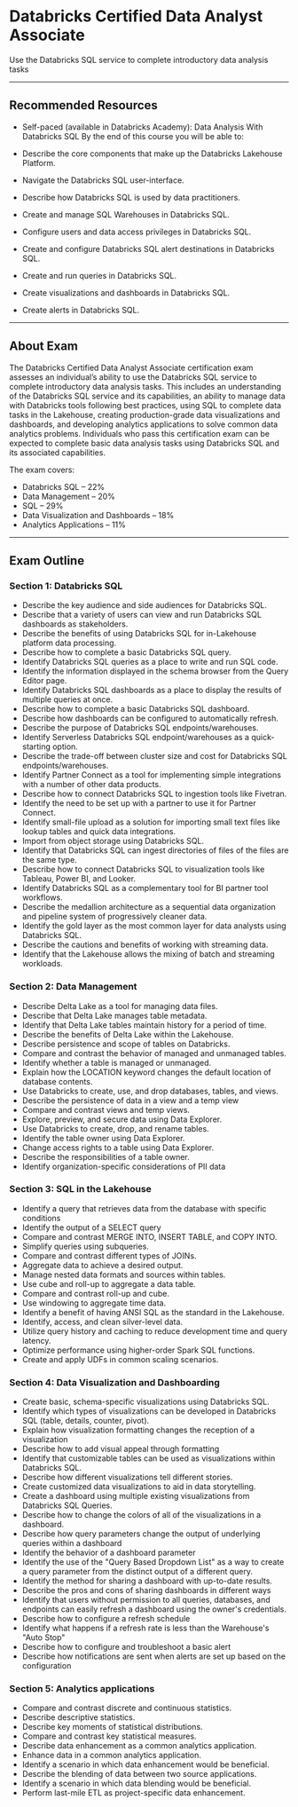 # Databricks Certified Data Analyst Associate  
Use the Databricks SQL service to complete introductory data analysis tasks

---

## Recommended Resources
- Self-paced (available in Databricks Academy): Data Analysis With Databricks SQL
By the end of this course you will be able to: 

- Describe the core components that make up the Databricks Lakehouse Platform.
- Navigate the Databricks SQL user-interface. 
- Describe how Databricks SQL is used by data practitioners.
- Create and manage SQL Warehouses in Databricks SQL.
- Configure users and data access privileges in Databricks SQL. 
- Create and configure Databricks SQL alert destinations in Databricks SQL. 
- Create and run queries in Databricks SQL. 
- Create visualizations and dashboards in Databricks SQL. 
- Create alerts in Databricks SQL. 

---

## About Exam
The Databricks Certified Data Analyst Associate certification exam assesses an individual’s ability to use the Databricks SQL service to complete introductory data analysis tasks. This includes an understanding of the Databricks SQL service and its capabilities, an ability to manage data with Databricks tools following best practices, using SQL to complete data tasks in the Lakehouse, creating production-grade data visualizations and dashboards, and developing analytics applications to solve common data analytics problems. Individuals who pass this certification exam can be expected to complete basic data analysis tasks using Databricks SQL and its associated capabilities.

The exam covers:

- Databricks SQL – 22%
- Data Management – 20%
- SQL – 29%
- Data Visualization and Dashboards – 18%
- Analytics Applications – 11%

---

## Exam Outline
### Section 1: Databricks SQL
- Describe the key audience and side audiences for Databricks SQL.
- Describe that a variety of users can view and run Databricks SQL dashboards as
stakeholders.
- Describe the benefits of using Databricks SQL for in-Lakehouse platform data processing.
- Describe how to complete a basic Databricks SQL query.
- Identify Databricks SQL queries as a place to write and run SQL code.
- Identify the information displayed in the schema browser from the Query Editor page.
- Identify Databricks SQL dashboards as a place to display the results of multiple queries at
once.
- Describe how to complete a basic Databricks SQL dashboard.
- Describe how dashboards can be configured to automatically refresh.
- Describe the purpose of Databricks SQL endpoints/warehouses.
- Identify Serverless Databricks SQL endpoint/warehouses as a quick-starting option.
- Describe the trade-off between cluster size and cost for Databricks SQL
endpoints/warehouses.
- Identify Partner Connect as a tool for implementing simple integrations with a number of
other data products.
- Describe how to connect Databricks SQL to ingestion tools like Fivetran.
- Identify the need to be set up with a partner to use it for Partner Connect.
- Identify small-file upload as a solution for importing small text files like lookup tables and
quick data integrations.
- Import from object storage using Databricks SQL.
- Identify that Databricks SQL can ingest directories of files of the files are the same type.
- Describe how to connect Databricks SQL to visualization tools like Tableau, Power BI, and
Looker.
- Identify Databricks SQL as a complementary tool for BI partner tool workflows.
- Describe the medallion architecture as a sequential data organization and pipeline system
of progressively cleaner data.
- Identify the gold layer as the most common layer for data analysts using Databricks SQL.
- Describe the cautions and benefits of working with streaming data.
- Identify that the Lakehouse allows the mixing of batch and streaming workloads.

### Section 2: Data Management
- Describe Delta Lake as a tool for managing data files.
- Describe that Delta Lake manages table metadata.
- Identify that Delta Lake tables maintain history for a period of time.
- Describe the benefits of Delta Lake within the Lakehouse.
- Describe persistence and scope of tables on Databricks.
- Compare and contrast the behavior of managed and unmanaged tables.
- Identify whether a table is managed or unmanaged.
- Explain how the LOCATION keyword changes the default location of database contents.
- Use Databricks to create, use, and drop databases, tables, and views.
- Describe the persistence of data in a view and a temp view
- Compare and contrast views and temp views.
- Explore, preview, and secure data using Data Explorer.
- Use Databricks to create, drop, and rename tables.
- Identify the table owner using Data Explorer.
- Change access rights to a table using Data Explorer.
- Describe the responsibilities of a table owner.
- Identify organization-specific considerations of PII data

### Section 3: SQL in the Lakehouse
- Identify a query that retrieves data from the database with specific conditions
- Identify the output of a SELECT query
- Compare and contrast MERGE INTO, INSERT TABLE, and COPY INTO.
- Simplify queries using subqueries.
- Compare and contrast different types of JOINs.
- Aggregate data to achieve a desired output.
- Manage nested data formats and sources within tables.
- Use cube and roll-up to aggregate a data table.
- Compare and contrast roll-up and cube.
- Use windowing to aggregate time data.
- Identify a benefit of having ANSI SQL as the standard in the Lakehouse.
- Identify, access, and clean silver-level data.
- Utilize query history and caching to reduce development time and query latency.
- Optimize performance using higher-order Spark SQL functions.
- Create and apply UDFs in common scaling scenarios.

### Section 4: Data Visualization and Dashboarding
- Create basic, schema-specific visualizations using Databricks SQL.
- Identify which types of visualizations can be developed in Databricks SQL (table, details,
counter, pivot).
- Explain how visualization formatting changes the reception of a visualization
- Describe how to add visual appeal through formatting
- Identify that customizable tables can be used as visualizations within Databricks SQL.
- Describe how different visualizations tell different stories.
- Create customized data visualizations to aid in data storytelling.
- Create a dashboard using multiple existing visualizations from Databricks SQL Queries.
- Describe how to change the colors of all of the visualizations in a dashboard.
- Describe how query parameters change the output of underlying queries within a
dashboard
- Identify the behavior of a dashboard parameter
- Identify the use of the "Query Based Dropdown List" as a way to create a query parameter
from the distinct output of a different query.
- Identify the method for sharing a dashboard with up-to-date results.
- Describe the pros and cons of sharing dashboards in different ways
- Identify that users without permission to all queries, databases, and endpoints can easily
refresh a dashboard using the owner's credentials.
- Describe how to configure a refresh schedule
- Identify what happens if a refresh rate is less than the Warehouse's "Auto Stop"
- Describe how to configure and troubleshoot a basic alert
- Describe how notifications are sent when alerts are set up based on the configuration

### Section 5: Analytics applications
- Compare and contrast discrete and continuous statistics.
- Describe descriptive statistics.
- Describe key moments of statistical distributions.
- Compare and contrast key statistical measures.
- Describe data enhancement as a common analytics application.
- Enhance data in a common analytics application.
- Identify a scenario in which data enhancement would be beneficial.
- Describe the blending of data between two source applications.
- Identify a scenario in which data blending would be beneficial.
- Perform last-mile ETL as project-specific data enhancement.
